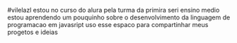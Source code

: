 #vilelazl
estou no curso do alura pela turma da primira seri ensino medio
estou aprendendo um pouquinho sobre o desenvolvimento da linguagem de programacao em javasript
uso esse espaco para compartinhar meus progetos e ideias
